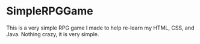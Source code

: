 # SimpleRPGGame
This is a very simple RPG game I made to help re-learn my HTML, CSS, and Java. Nothing crazy, it is very simple. 
